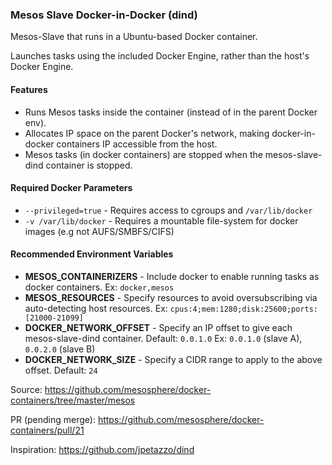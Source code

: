### Mesos Slave Docker-in-Docker (dind)

Mesos-Slave that runs in a Ubuntu-based Docker container.

Launches tasks using the included Docker Engine, rather than the host's Docker Engine.

#### Features

- Runs Mesos tasks inside the container (instead of in the parent Docker env).
- Allocates IP space on the parent Docker's network, making docker-in-docker containers IP accessible from the host.
- Mesos tasks (in docker containers) are stopped when the mesos-slave-dind container is stopped.

#### Required Docker Parameters

- `--privileged=true` - Requires access to cgroups and `/var/lib/docker`
- `-v /var/lib/docker` - Requires a mountable file-system for docker images (e.g not AUFS/SMBFS/CIFS)

#### Recommended Environment Variables

- **MESOS_CONTAINERIZERS** - Include docker to enable running tasks as docker containers. Ex: `docker,mesos`
- **MESOS_RESOURCES** - Specify resources to avoid oversubscribing via auto-detecting host resources. Ex: `cpus:4;mem:1280;disk:25600;ports:[21000-21099]`
- **DOCKER_NETWORK_OFFSET** - Specify an IP offset to give each mesos-slave-dind container.  Default: `0.0.1.0` Ex: `0.0.1.0` (slave A), `0.0.2.0` (slave B)
- **DOCKER_NETWORK_SIZE** - Specify a CIDR range to apply to the above offset. Default: `24`

Source: <https://github.com/mesosphere/docker-containers/tree/master/mesos>

PR (pending merge): <https://github.com/mesosphere/docker-containers/pull/21>

Inspiration: <https://github.com/jpetazzo/dind>
